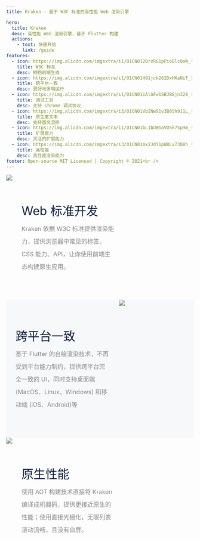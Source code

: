 ```yaml
---
title: Kraken - 基于 W3C 标准的高性能 Web 渲染引擎

hero:
  title: Kraken
  desc: 高性能 Web 渲染引擎，基于 Flutter 构建
  actions:
    - text: 快速开始
      link: /guide
features:
  - icon: https://img.alicdn.com/imgextra/i1/O1CN012OrzRG1pPioDlcQaW_!!6000000005353-2-tps-56-50.png
    title: W3C 标准
    desc: 拥抱前端生态
  - icon: https://img.alicdn.com/imgextra/i1/O1CN01H91jck262DxHKaNiT_!!6000000007603-2-tps-60-48.png
    title: 跨平台一致
    desc: 更好地多端运行
  - icon: https://img.alicdn.com/imgextra/i1/O1CN01iAlAFw1SBJBEjn328_!!6000000002208-2-tps-56-56.png
    title: 调试工具
    desc: 支持 Chrome 调试协议
  - icon: https://img.alicdn.com/imgextra/i3/O1CN01VbINwS1v3B0Sh9J1L_!!6000000006116-2-tps-52-52.png
    title: 原生富文本
    desc: 支持图文混排
  - icon: https://img.alicdn.com/imgextra/i1/O1CN01bL1bUW1oVO5k7Sp9m_!!6000000005230-2-tps-54-55.png
    title: 扩展能力
    desc: 灵活的扩展能力
  - icon: https://img.alicdn.com/imgextra/i3/O1CN01mx2JdY1pW8Lv73Q8h_!!6000000005367-2-tps-55-61.png
    title: 高性能
    desc: 高性能渲染能力
footer: Open-source MIT Licensed | Copyright © 2021<br />
---
```


<div>
  <div style="display:flex;flex-direction:row;max-width:1180px;width:100%;margin:0 auto;position:relative">
    <img src="https://gw.alicdn.com/tfs/TB1vosisbY1gK0jSZTEXXXDQVXa-1180-920.png" style="display:block;max-width:50%">
    <div style="width:50%;padding:72px 25px">
      <div style="color:#0b1b3e;font-size:32px;margin:0 0 10px">Web 标准开发</div>
      <div style="line-height:34px;font-size:16px;color:#868686">Kraken 依据 W3C 标准提供渲染能力，提供浏览器中常见的标签、CSS 能力、API，让你使用前端生态构建原生应用。</div>
    </div>
  </div>
</div>

<div style="background-color:#f7f8fa">
  <div style="display:flex;flex-direction:row;max-width:1180px;width:100%;margin:0 auto;position:relative;">
    <div style="width:50%;padding:72px 25px">
      <div style="color:#0b1b3e;font-size:32px;margin:0 0 10px">跨平台一致</div>
      <div style="line-height:34px;font-size:16px;color:#868686">基于 Flutter 的自绘渲染技术，不再受到平台能力制约，提供跨平台完全一致的 UI，同时支持桌面端 (MacOS、Linux、Windows) 和移动端 (iOS、Android)等</div>
    </div>
    <img src="https://gw.alicdn.com/tfs/TB1oTMisoY1gK0jSZFCXXcwqXXa-1180-888.png" style="display:block;max-width:50%">
  </div>
</div>

<div>
  <div style="display:flex;flex-direction:row;max-width:1180px;width:100%;margin:0 auto;position:relative">
    <img src="https://gw.alicdn.com/tfs/TB1VwpWsq61gK0jSZFlXXXDKFXa-1180-888.png" style="display:block;max-width:50%">
    <div style="width:50%;padding:72px 25px">
      <div style="color:#0b1b3e;font-size:32px;margin:0 0 10px">原生性能</div>
      <div style="line-height:34px;font-size:16px;color:#868686">使用 AOT 构建技术直接将 Kraken 编译成机器码，提供更接近原生的性能；使用直接光栅化，无限列表滚动流畅，且没有白屏。</div>
    </div>
  </div>
</div>
